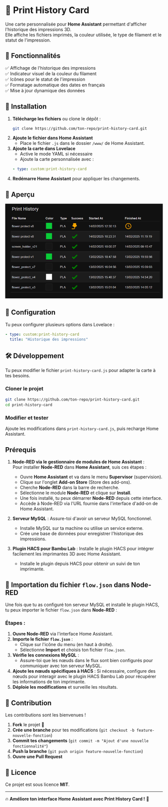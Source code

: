 # 🎨 Print History Card

Une carte personnalisée pour **Home Assistant** permettant d'afficher l'historique des impressions 3D.  
Elle affiche les fichiers imprimés, la couleur utilisée, le type de filament et le statut de l'impression.

## 📌 Fonctionnalités

✅ Affichage de l'historique des impressions  
✅ Indicateur visuel de la couleur du filament  
✅ Icônes pour le statut de l'impression  
✅ Formatage automatique des dates en français  
✅ Mise à jour dynamique des données  

## 🚀 Installation

1. **Télécharge les fichiers** ou clone le dépôt :
   ```sh
   git clone https://github.com/ton-repo/print-history-card.git
   ```
2. **Ajoute le fichier dans Home Assistant**  
   - Place le fichier `.js` dans le dossier `/www/` de Home Assistant.
3. **Ajoute la carte dans Lovelace**  
   - Active le mode YAML si nécessaire  
   - Ajoute la carte personnalisée avec :  
   ```yaml
   - type: custom:print-history-card
   ```
4. **Redémarre Home Assistant** pour appliquer les changements.

## 📸 Aperçu

![Print History Card](https://github.com/llaull/print-history-card/blob/main/pannel.png)

## 🔧 Configuration

Tu peux configurer plusieurs options dans Lovelace :

```yaml
- type: custom:print-history-card
  title: "Historique des impressions"
```

## 🛠️ Développement

Tu peux modifier le fichier `print-history-card.js` pour adapter la carte à tes besoins.

### Cloner le projet
```sh
git clone https://github.com/ton-repo/print-history-card.git
cd print-history-card
```

### Modifier et tester
Ajoute les modifications dans `print-history-card.js`, puis recharge Home Assistant.

## Prérequis

1. **Node-RED via le gestionnaire de modules de Home Assistant** :  
   Pour installer **Node-RED** dans **Home Assistant**, suis ces étapes :
   
   - Ouvre **Home Assistant** et va dans le menu **Supervisor** (supervision).
   - Clique sur l'onglet **Add-on Store** (Store des add-ons).
   - Cherche **Node-RED** dans la barre de recherche.
   - Sélectionne le module **Node-RED** et clique sur **Install**.
   - Une fois installé, tu peux démarrer **Node-RED** depuis cette interface.
   - Accède à Node-RED via l'URL fournie dans l'interface d'add-on de Home Assistant.

2. **Serveur MySQL** : Assure-toi d'avoir un serveur MySQL fonctionnel.
   - Installe MySQL sur ta machine ou utilise un service externe.
   - Crée une base de données pour enregistrer l'historique des impressions.

3. **Plugin HACS pour Bambu Lab** : Installe le plugin HACS pour intégrer facilement les imprimantes 3D avec Home Assistant.
   - Installe le plugin depuis HACS pour obtenir un suivi de ton imprimante.

## 📄 Importation du fichier `flow.json` dans Node-RED

Une fois que tu as configuré ton serveur MySQL et installé le plugin HACS, tu peux importer le fichier `flow.json` dans **Node-RED** :

### Étapes :

1. **Ouvre Node-RED** via l'interface Home Assistant.
2. **Importe le fichier `flow.json`** :
   - Clique sur l'icône du menu (en haut à droite).
   - Sélectionne **Import** et choisis ton fichier `flow.json`.
3. **Vérifie les connexions MySQL** :
   - Assure-toi que les nœuds dans le flux sont bien configurés pour communiquer avec ton serveur MySQL.
4. **Ajoute les nœuds spécifiques à HACS** : Si nécessaire, configure des nœuds pour interagir avec le plugin HACS Bambu Lab pour récupérer les informations de ton imprimante.
5. **Déploie les modifications** et surveille les résultats.

## 🤝 Contribution

Les contributions sont les bienvenues !  
1. **Fork** le projet 🍔  
2. **Crée une branche** pour tes modifications (`git checkout -b feature-nouvelle-fonction`)  
3. **Commit tes changements** (`git commit -m "Ajout d'une nouvelle fonctionnalité"`)  
4. **Push la branche** (`git push origin feature-nouvelle-fonction`)  
5. **Ouvre une Pull Request**  

## 🐜 Licence

Ce projet est sous licence **MIT**.  

---

🔥 **Améliore ton interface Home Assistant avec Print History Card !** 🚀
